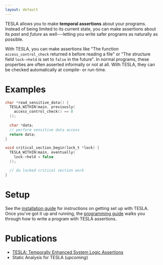 ```yaml
---
layout: default
---
```


TESLA allows you to make **temporal assertions** about your programs. Instead of
being limited to its current state, you can make assertions about its _past_ and
_future_ as well---letting you write safer programs as naturally as possible.

With TESLA, you can make assertions like "The function `access_control_check`
returned `0` before reading a file" or "The structure field `lock->held` is set
to `false` in the future". In normal programs, these properties are often
asserted informally or not at all. With TESLA, they can be checked automatically
at compile- or run-time.

# Examples

```c
char *read_sensitive_data() {
  TESLA_WITHIN(main, previously(
    access_control_check() == 0
  ));
  
  char *data;
  // perform sensitive data access
  return data;
}
```

```c
void critical_section_begin(lock_t *lock) {
  TESLA_WITHIN(main, eventually(
    lock->held = false
  ));

  // do locked critical section work
}
```

# Setup

See the [installation guide](installation) for instructions on getting set up
with TESLA. Once you've got it up and running, the [programming
guide](programming) walks you through how to write a program with TESLA
assertions.

# Publications

* [TESLA: Temporally Enhanced System Logic Assertions][tesla-paper]
* Static Analysis for TESLA (_upcoming_)

[tesla-paper]: https://www.cl.cam.ac.uk/research/security/ctsrd/pdfs/201404-eurosys2014-tesla.pdf
